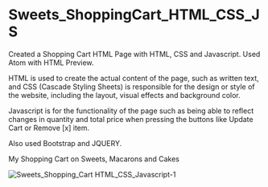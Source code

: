 # Sweets_ShoppingCart_HTML_CSS_JS
Created a Shopping Cart HTML Page with HTML, CSS and Javascript. Used Atom with HTML Preview. 

HTML is used to create the actual content of the page, such as written text, and CSS (Cascade Styling Sheets) is responsible for the design or style of the website, including the layout, visual effects and background color.

Javascript is for the functionality of the page such as being able to reflect changes in quantity and total price when pressing the buttons like Update Cart or Remove [x] item. 

Also used Bootstrap and JQUERY. 

My Shopping Cart on Sweets, Macarons and Cakes

![Sweets_Shopping_Cart HTML_CSS_Javascript-1](https://user-images.githubusercontent.com/65886071/83040462-da27a000-a071-11ea-980f-16cf8e0c432a.jpg)
